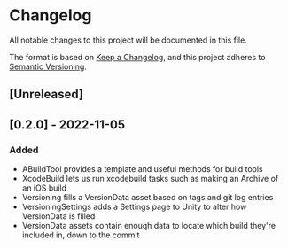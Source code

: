 # Changelog
All notable changes to this project will be documented in this file.

The format is based on [Keep a Changelog](https://keepachangelog.com/en/1.0.0/),
and this project adheres to [Semantic Versioning](https://semver.org/spec/v2.0.0.html).

## [Unreleased]

## [0.2.0] - 2022-11-05
### Added
+ ABuildTool provides a template and useful methods for build tools
+ XcodeBuild lets us run xcodebuild tasks such as making an Archive of an iOS build
+ Versioning fills a VersionData asset based on tags and git log entries
+ VersioningSettings adds a Settings page to Unity to alter how VersionData is filled
+ VersionData assets contain enough data to locate which build they're included in, down to the commit